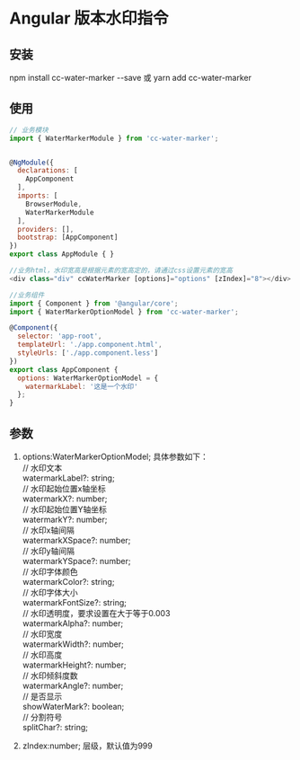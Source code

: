 # Angular 版本水印指令

## 安装
npm install cc-water-marker --save  或 yarn add  cc-water-marker

## 使用

```javascript
// 业务模块
import { WaterMarkerModule } from 'cc-water-marker';


@NgModule({
  declarations: [
    AppComponent
  ],
  imports: [
    BrowserModule,
    WaterMarkerModule
  ],
  providers: [],
  bootstrap: [AppComponent]
})
export class AppModule { }

//业务html，水印宽高是根据元素的宽高定的，请通过css设置元素的宽高
<div class="div" ccWaterMarker [options]="options" [zIndex]="8"></div>

//业务组件
import { Component } from '@angular/core';
import { WaterMarkerOptionModel } from 'cc-water-marker';

@Component({
  selector: 'app-root',
  templateUrl: './app.component.html',
  styleUrls: ['./app.component.less']
})
export class AppComponent {
  options: WaterMarkerOptionModel = {
    watermarkLabel: '这是一个水印'
  };
}


```

## 参数
1. options:WaterMarkerOptionModel; 具体参数如下：<br>
// 水印文本<br>
watermarkLabel?: string;<br>
// 水印起始位置x轴坐标<br>
watermarkX?: number;<br>
// 水印起始位置Y轴坐标<br>
watermarkY?: number;<br>
// 水印x轴间隔<br>
watermarkXSpace?: number;<br>
// 水印y轴间隔<br>
watermarkYSpace?: number;<br>
// 水印字体颜色<br>
watermarkColor?: string;<br>
// 水印字体大小<br>
watermarkFontSize?: string;<br>
// 水印透明度，要求设置在大于等于0.003<br>
watermarkAlpha?: number;<br>
// 水印宽度<br>
watermarkWidth?: number;<br>
// 水印高度<br>
watermarkHeight?: number;<br>
// 水印倾斜度数<br>
watermarkAngle?: number;<br>
// 是否显示<br>
showWaterMark?: boolean;<br>
// 分割符号<br>
splitChar?: string;<br>



2. zIndex:number; 层级，默认值为999<br>
